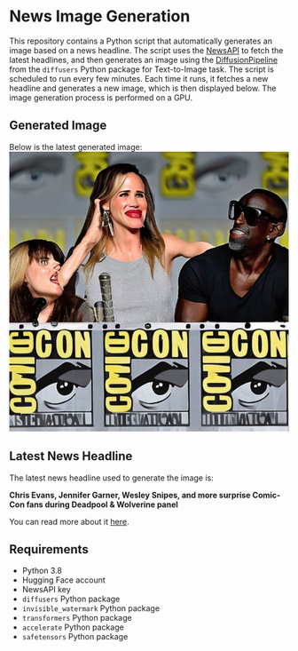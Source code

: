 # News Image Generation
This repository contains a Python script that automatically generates an image based on a news headline. The script uses the [NewsAPI](https://newsapi.org/) to fetch the latest headlines, and then generates an image using the [DiffusionPipeline](https://github.com/huggingface/diffusers) from the `diffusers` Python package for Text-to-Image task.
The script is scheduled to run every few minutes. Each time it runs, it fetches a new headline and generates a new image, which is then displayed below. The image generation process is performed on a GPU.

## Generated Image
Below is the latest generated image:
![Generated Image](image.png)

## Latest News Headline
The latest news headline used to generate the image is:

**Chris Evans, Jennifer Garner, Wesley Snipes, and more surprise Comic-Con fans during Deadpool & Wolverine panel**

You can read more about it [here](https://news.google.com/rss/articles/CBMiogFBVV95cUxQNlo3WHU5XzdvaUg3OVFwSzdBSWdVNmY2c1FoWVNOd0xiSkNqdUROSnFDYVhpQTFYTUZya29DVEZKZWF5R1B4N2lGVFVtVFctdFFfZk9Id0JGZncyODdmX0VBM2w1bzN3QTcycFZBdVlFMkNKWlBYb1QtZmY5SzdXc1VPTHpJcW5LVG9zNU1hYXFzaEpaVDBUSlBIMENjVURSVHc?oc=5).

## Requirements
- Python 3.8
- Hugging Face account
- NewsAPI key
- `diffusers` Python package
- `invisible_watermark` Python package
- `transformers` Python package
- `accelerate` Python package
- `safetensors` Python package
